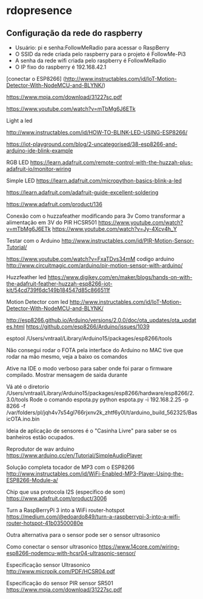# rdopresence

## Configuração da rede do raspberry

- Usuário: pi e senha:FollowMeRadio para acessar o RaspBerry 
- O SSID da rede criada pelo raspberry para o projeto é FollowMe-Pi3
- A senha da rede wifi criada pelo raspberry é FollowMeRadio
- O IP fixo do raspberry é 192.168.42.1 

[conectar o ESP8266] (http://www.instructables.com/id/IoT-Motion-Detector-With-NodeMCU-and-BLYNK/)

https://www.mpja.com/download/31227sc.pdf

https://www.youtube.com/watch?v=mTbMg6J6ETk

Light a led

http://www.instructables.com/id/HOW-TO-BLINK-LED-USING-ESP8266/


https://iot-playground.com/blog/2-uncategorised/38-esp8266-and-arduino-ide-blink-example


RGB LED
https://learn.adafruit.com/remote-control-with-the-huzzah-plus-adafruit-io/monitor-wiring

Simple LED
https://learn.adafruit.com/micropython-basics-blink-a-led


https://learn.adafruit.com/adafruit-guide-excellent-soldering

https://www.adafruit.com/product/136

Conexão com o huzzafeather modificando para 3v
Como transformar a alimentação em 3V do PIR HCSR501
https://www.youtube.com/watch?v=mTbMg6J6ETk
https://www.youtube.com/watch?v=Jy-4Xcv4h_Y


Testar com o Arduino 
http://www.instructables.com/id/PIR-Motion-Sensor-Tutorial/


https://www.youtube.com/watch?v=FxaTDvs34mM
codigo arduino
http://www.circuitmagic.com/arduino/pir-motion-sensor-with-arduino/

Huzzfeather led
https://www.digikey.com/en/maker/blogs/hands-on-with-the-adafruit-feather-huzzah-esp8266-iot-kit/54cd739f6dc149b184547d85c866511f

Motion Detector com led
http://www.instructables.com/id/IoT-Motion-Detector-With-NodeMCU-and-BLYNK/

http://esp8266.github.io/Arduino/versions/2.0.0/doc/ota_updates/ota_updates.html
https://github.com/esp8266/Arduino/issues/1039

esptool
/Users/vntraal/Library/Arduino15/packages/esp8266/tools

Não consegui rodar o FOTA pela interface do Arduino no MAC tive que rodar na mão mesmo, veja a baixo os comandos

Ative na IDE o modo verboso para saber onde foi parar o firmware compilado.
Mostrar mensagem de saida durante

Vá até o diretorio 
/Users/vntraal/Library/Arduino15/packages/esp8266/hardware/esp8266/2.3.0/tools
Rode o comando espota.py
python espota.py  -i 192.168.2.25 -p 8266 -f /var/folders/pl/jqh4v7s54gl766rjxnv2k_zhtf6y0l/t/arduino_build_562325/BasicOTA.ino.bin

Ideia de aplicação de sensores é o "Casinha Livre" para saber se os banheiros estão ocupados.

Reprodutor de wav arduino
https://www.arduino.cc/en/Tutorial/SimpleAudioPlayer

Solução completa tocador de MP3 com o ESP8266
http://www.instructables.com/id/WiFi-Enabled-MP3-Player-Using-the-ESP8266-Module-a/

Chip que usa protocola I2S (especifico de som)
https://www.adafruit.com/product/3006

Turn a RaspBerryPi 3 into a WiFi router-hotspot
https://medium.com/@edoardo849/turn-a-raspberrypi-3-into-a-wifi-router-hotspot-41b03500080e

Outra alternativa para o sensor pode ser o sensor ultrasonico

Como conectar o sensor ultrasonico
https://www.14core.com/wiring-esp8266-nodemcu-with-hcsr04-ultrasonic-sensor/

Especificação sensor Ultrasonico
http://www.micropik.com/PDF/HCSR04.pdf

Especificação do sensor PIR
sensor  SR501
https://www.mpja.com/download/31227sc.pdf
